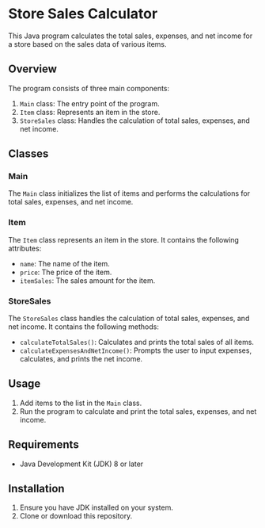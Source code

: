 # Store Sales Calculator

This Java program calculates the total sales, expenses, and net income for a store based on the sales data of various items.

## Overview

The program consists of three main components:
1. `Main` class: The entry point of the program.
2. `Item` class: Represents an item in the store.
3. `StoreSales` class: Handles the calculation of total sales, expenses, and net income.

## Classes

### Main

The `Main` class initializes the list of items and performs the calculations for total sales, expenses, and net income.

### Item

The `Item` class represents an item in the store. It contains the following attributes:
- `name`: The name of the item.
- `price`: The price of the item.
- `itemSales`: The sales amount for the item.

### StoreSales

The `StoreSales` class handles the calculation of total sales, expenses, and net income. It contains the following methods:
- `calculateTotalSales()`: Calculates and prints the total sales of all items.
- `calculateExpensesAndNetIncome()`: Prompts the user to input expenses, calculates, and prints the net income.

## Usage

1. Add items to the list in the `Main` class.
2. Run the program to calculate and print the total sales, expenses, and net income.

## Requirements

- Java Development Kit (JDK) 8 or later

## Installation

1. Ensure you have JDK installed on your system.
2. Clone or download this repository.
